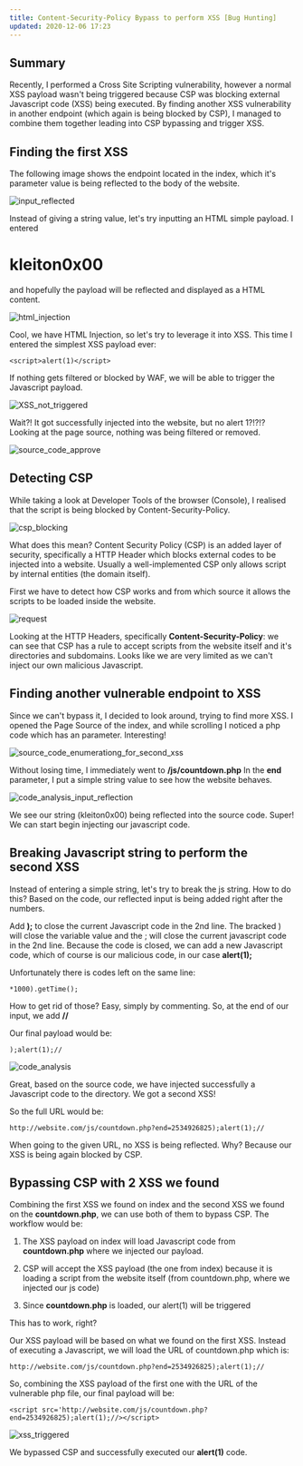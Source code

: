 ```yaml
---
title: Content-Security-Policy Bypass to perform XSS [Bug Hunting]
updated: 2020-12-06 17:23
---
```


## Summary

Recently, I performed a Cross Site Scripting vulnerability, however a normal XSS payload wasn't being triggered because CSP was  blocking external Javascript code (XSS) being executed. By finding another XSS vulnerability in another endpoint (which again is being blocked by CSP), I managed to combine them together leading into CSP bypassing and trigger XSS.

## Finding the first XSS

The following image shows the endpoint located in the index, which it's parameter value is being reflected to the body of the website.

![input_reflected](https://cdn-images-1.medium.com/max/800/1*Fyq1VB-WOn_KN_yU_ZLs_A.jpeg)

Instead of giving a string value, let's try inputting an HTML simple payload. I entered **<h1>kleiton0x00</h1>** and hopefully the payload will be reflected and displayed as a HTML content.

![html_injection](https://cdn-images-1.medium.com/max/800/1*KHg8oSA8vM5gLAZnQHomdg.jpeg)

Cool, we have HTML Injection, so let's try to leverage it into XSS. This time I entered the simplest XSS payload ever: 
```
<script>alert(1)</script>
```

If nothing gets filtered or blocked by WAF, we will be able to trigger the Javascript payload.

![XSS_not_triggered](https://cdn-images-1.medium.com/max/800/1*AhUgcHJriQoYZfz1ugEv7w.jpeg)

Wait?! It got successfully injected into the website, but no alert 1?!?!? Looking at the page source, nothing was being filtered or removed.

![source_code_approve](https://cdn-images-1.medium.com/max/800/1*BPtGNIYJlmH7BI6QHSdkKg.jpeg)

## Detecting CSP

While taking a look at Developer Tools of the browser (Console), I realised that the script is being blocked by Content-Security-Policy.

![csp_blocking](https://cdn-images-1.medium.com/max/800/1*-xnKZAw1m86EjoqQTjwNxw.jpeg)

What does this mean? Content Security Policy (CSP) is an added layer of security, specifically a HTTP Header which blocks external codes to be injected into a website. Usually a well-implemented CSP only allows script by internal entities (the domain itself). 

First we have to detect how CSP works and from which source it allows the scripts to be loaded inside the website.

![request](https://cdn-images-1.medium.com/max/800/1*yf-2jInZ8Ryfto1KDZ-3dQ.jpeg)

Looking at the HTTP Headers, specifically **Content-Security-Policy**: we can see that CSP has a rule to accept scripts from the website itself and it's directories and subdomains. Looks like we are very limited as we can't inject our own malicious Javascript.

## Finding another vulnerable endpoint to XSS

Since we can't bypass it, I decided to look around, trying to find more XSS. I opened the Page Source of the index, and while scrolling I noticed a php code which has an parameter. Interesting!

![source_code_enumerationg_for_second_xss](https://cdn-images-1.medium.com/max/800/1*gAA9BoUBzwaUcQPWg7zufA.jpeg)

Without losing time, I immediately went to **/js/countdown.php**
In the **end** parameter, I put a simple string value to see how the website behaves.

![code_analysis_input_reflection](https://cdn-images-1.medium.com/max/800/1*6UX3ucL-HyHORbJNLAKQ1A.jpeg)

We see our string (kleiton0x00) being reflected into the source code. Super! We can start begin injecting our javascript code.

## Breaking Javascript string to perform the second XSS

Instead of entering a simple string, let's try to break the js string. How to do this? Based on the code, our reflected input is being added right after the numbers.

Add **);** to close the current Javascript code in the 2nd  line. The bracked ) will close the variable value and the ; will close the current javascript code in the 2nd line. Because the code is closed, we can add a new Javascript code, which of course is our malicious code, in our case **alert(1);**

Unfortunately there is codes left on the same line:  
```
*1000).getTime();
```

How to get rid of those? Easy, simply by commenting. So, at the end of our input, we add **//**

Our final payload would be:

```
);alert(1);//
```

![code_analysis](https://cdn-images-1.medium.com/max/800/1*VW7dqCcSOeKznwOBbPgyGw.jpeg)

Great, based on the source code, we have injected successfully a Javascript code to the directory. We got a second XSS!

So the full URL would be: 
```
http://website.com/js/countdown.php?end=2534926825);alert(1);//
```

When going to the given URL, no XSS is being reflected. Why? Because our XSS is being again blocked by CSP.

## Bypassing CSP with 2 XSS we found

Combining the first XSS we found on index and the second XSS we found on the **countdown.php**, we can use both of them to bypass CSP. The workflow would be:

1. The XSS payload on index will load Javascript code from **countdown.php** where we injected our payload.

2. CSP will accept the XSS payload (the one from index) because it is loading a script from the website itself (from countdown.php, where we injected our js code)

3. Since **countdown.php** is loaded, our alert(1) will be triggered

This has to work, right?

Our XSS payload will be based on what we found on the first XSS. Instead of executing a Javascript, we will load the URL of countdown.php which is:
```
http://website.com/js/countdown.php?end=2534926825);alert(1);//
```

So, combining the XSS payload of the first one with the URL of the vulnerable php file, our final payload will be:

```
<script src='http://website.com/js/countdown.php?end=2534926825);alert(1);//></script>
```

![xss_triggered](https://cdn-images-1.medium.com/max/800/1*gVFn-onsZ2eOsfF9N-7JBA.jpeg)

We bypassed CSP and successfully executed our **alert(1)** code.
